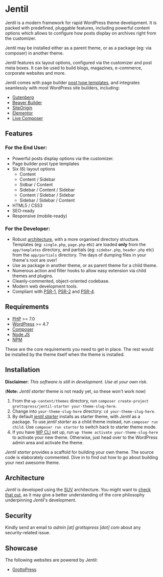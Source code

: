# Jentil

Jentil is a modern framework for rapid WordPress theme development. It is packed with predefined, pluggable features, including powerful content options which allows to configure how posts display on archives right from the customizer.

Jentil may be installed either as a parent theme, or as a package (eg: via composer) in another theme.

Jentil features six layout options, configured via the customizer and post meta boxes. It can be used to build blogs, magazines, e-commerce, corporate websites and more.

Jentil comes with page builder [post type templates](https://make.wordpress.org/core/2016/11/03/post-type-templates-in-4-7/), and integrates seamlessly with most WordPress site builders, including:

- [Gutenberg](https://wordpress.org/plugins/gutenberg/)
- [Beaver Builder](https://wordpress.org/plugins/beaver-builder-lite-version/)
- [SiteOrigin](https://wordpress.org/plugins/siteorigin-panels/)
- [Elementor](https://wordpress.org/plugins/elementor/)
- [Live Composer](https://wordpress.org/plugins/live-composer-page-builder/)

## Features

### For the End User:
- Powerful posts display options via the customizer.
- Page builder post type templates
- Six (6) layout options  
    * Content
    * Content / Sidebar
    * Sidbar / Content
    * Sidebar / Content / Sidebar
    * Content / Sidebar / Sidebar
    * Sidebar / Sidebar / Content
- HTML5 / CSS3
- SEO-ready
- Responsive (mobile-ready)

### For the Developer:
- Robust [architecture](https://github.com/grottopress/wordpress-suv/), with a more organised directory structure. Templates (eg: `single.php`, `page.php` etc) are loaded **only** from the `app/templates` directory, and partials (eg: `sidebar.php`, `header.php` etc) from the `app/partials` directory. The days of dumping files in your theme's root are over!
- Use as package in another theme, or as parent theme for a child theme.
- Numerous action and filter hooks to allow easy extension via child themes and plugins.
- Cleanly-commented, object-oriented codebase.
- Modern web development tools.
- Compliant with [PSR-1](http://www.php-fig.org/psr/psr-1/), [PSR-2](http://www.php-fig.org/psr/psr-2/) and [PSR-4](http://www.php-fig.org/psr/psr-4/).

## Requirements

- [PHP](https://secure.php.net) >= 7.0
- [WordPress](https://wordpress.org) >= 4.7
- [Composer](https://getcomposer.org)
- [Node JS](https://nodejs.org)
- [NPM](https://www.npmjs.com)

These are the core requirements you need to get in place. The rest would be installed by the theme itself when the theme is installed.

## Installation

**Disclaimer:** *This software is still in development. Use at your own risk.*

(**Note:** *Jentil starter* theme is not ready yet, so these won't work now)

1. From the `wp-content/themes` directory, run `composer create-project grottopress/jentil-starter your-theme-slug-here`.
1. Change into `your-theme-slug-here` directory: `cd your-theme-slug-here`.
1. By default *[jentil starter](#)* installs as starter theme, with *Jentil* as a package. To use *jentil starter* as a child theme instead, run `composer run child`. Use `composer run starter` to switch back to starter theme mode.
1. If you have [WP CLI](https://wp-cli.org/) set up, run `wp theme activate your-theme-slug-here` to activate your new theme. Otherwise, just head over to the WordPress admin area and activate the theme.

*Jentil starter* provides a scaffold for building your own theme. The source code is elaborately commented. Dive in to find out how to go about building your next awesome theme.

## Architecture

*Jentil* is developed using the [SUV](https://github.com/grottopress/wordpress-suv/) architecture. You might want to [check that out](https://github.com/grottopress/wordpress-suv/), as it may give a better understanding of the core philosophy underpinning *Jentil*'s development.

## Security

Kindly send an email to *admin [at] grottopress [dot] com* about any security-related issue.

## Showcase

The following websites are powered by Jentil:

- [GrottoPress](https://www.grottopress.com)
